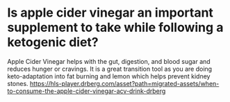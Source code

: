 # Is apple cider vinegar an important supplement to take while following a ketogenic diet?

Apple Cider Vinegar helps with the gut, digestion, and blood sugar and reduces hunger or cravings. It is a great transition tool as you are doing keto-adaptation into fat burning and lemon which helps prevent kidney stones. https://hls-player.drberg.com/asset?path=migrated-assets/when-to-consume-the-apple-cider-vinegar-acv-drink-drberg